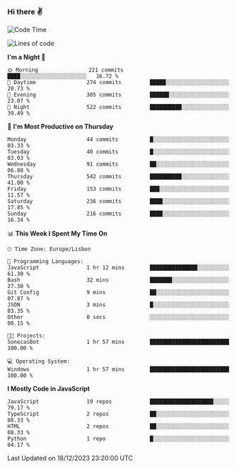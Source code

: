 ### Hi there :v:

<!--
**eusebioaddsilva/eusebioaddsilva** is a ✨ _special_ ✨ repository because its `README.md` (this file) appears on your GitHub profile.

<!--START_SECTION:waka-->
![Code Time](http://img.shields.io/badge/Code%20Time-102%20hrs%2055%20mins-blue)

![Lines of code](https://img.shields.io/badge/From%20Hello%20World%20I%27ve%20Written-3.5%20million%20lines%20of%20code-blue)

**I'm a Night 🦉** 

```text
🌞 Morning                221 commits         ████░░░░░░░░░░░░░░░░░░░░░   16.72 % 
🌆 Daytime                274 commits         █████░░░░░░░░░░░░░░░░░░░░   20.73 % 
🌃 Evening                305 commits         ██████░░░░░░░░░░░░░░░░░░░   23.07 % 
🌙 Night                  522 commits         ██████████░░░░░░░░░░░░░░░   39.49 % 
```
📅 **I'm Most Productive on Thursday** 

```text
Monday                   44 commits          █░░░░░░░░░░░░░░░░░░░░░░░░   03.33 % 
Tuesday                  40 commits          █░░░░░░░░░░░░░░░░░░░░░░░░   03.03 % 
Wednesday                91 commits          ██░░░░░░░░░░░░░░░░░░░░░░░   06.88 % 
Thursday                 542 commits         ██████████░░░░░░░░░░░░░░░   41.00 % 
Friday                   153 commits         ███░░░░░░░░░░░░░░░░░░░░░░   11.57 % 
Saturday                 236 commits         ████░░░░░░░░░░░░░░░░░░░░░   17.85 % 
Sunday                   216 commits         ████░░░░░░░░░░░░░░░░░░░░░   16.34 % 
```


📊 **This Week I Spent My Time On** 

```text
🕑︎ Time Zone: Europe/Lisbon

💬 Programming Languages: 
JavaScript               1 hr 12 mins        ███████████████░░░░░░░░░░   61.30 % 
Bash                     32 mins             ███████░░░░░░░░░░░░░░░░░░   27.30 % 
Git Config               9 mins              ██░░░░░░░░░░░░░░░░░░░░░░░   07.87 % 
JSON                     3 mins              █░░░░░░░░░░░░░░░░░░░░░░░░   03.35 % 
Other                    0 secs              ░░░░░░░░░░░░░░░░░░░░░░░░░   00.15 % 

🐱‍💻 Projects: 
SonecasBot               1 hr 57 mins        █████████████████████████   100.00 % 

💻 Operating System: 
Windows                  1 hr 57 mins        █████████████████████████   100.00 % 
```

**I Mostly Code in JavaScript** 

```text
JavaScript               19 repos            ████████████████████░░░░░   79.17 % 
TypeScript               2 repos             ██░░░░░░░░░░░░░░░░░░░░░░░   08.33 % 
HTML                     2 repos             ██░░░░░░░░░░░░░░░░░░░░░░░   08.33 % 
Python                   1 repo              █░░░░░░░░░░░░░░░░░░░░░░░░   04.17 % 
```




 Last Updated on 18/12/2023 23:20:00 UTC
<!--END_SECTION:waka-->
